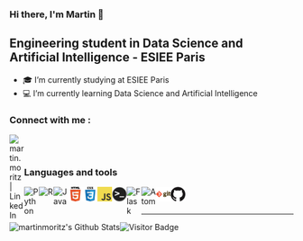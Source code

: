 ### Hi there, I'm Martin 👋

## Engineering student in Data Science and Artificial Intelligence - ESIEE Paris

- :mortar_board: I’m currently studying at ESIEE Paris
- :computer: I’m currently learning Data Science and Artificial Intelligence

### Connect with me :

[<img align="left" alt="martin.moritz | LinkedIn" width="26px" src="https://cdn.jsdelivr.net/npm/simple-icons@v3/icons/linkedin.svg" />][linkedin]
<br />
<br />

### Languages and tools

[<img align="left" alt="Python" width="26px" src="https://cdn.jsdelivr.net/npm/simple-icons@3.4.0/icons/python.svg" />][linkedin]
[<img align="left" alt="R" width="26px" src="https://cdn.jsdelivr.net/npm/simple-icons@3.4.0/icons/r.svg" />][linkedin]
[<img align="left" alt="Java" width="26px" src="https://assets.stickpng.com/images/58480979cef1014c0b5e4901.png" />][linkedin]
[<img align="left" alt="HTML5" width="26px" src="https://raw.githubusercontent.com/github/explore/80688e429a7d4ef2fca1e82350fe8e3517d3494d/topics/html/html.png" />][linkedin]
[<img align="left" alt="CSS3" width="26px" src="https://raw.githubusercontent.com/github/explore/80688e429a7d4ef2fca1e82350fe8e3517d3494d/topics/css/css.png" />][linkedin]
[<img align="left" alt="JavaScript" width="26px" src="https://raw.githubusercontent.com/github/explore/80688e429a7d4ef2fca1e82350fe8e3517d3494d/topics/javascript/javascript.png" />][linkedin]
[<img align="left" alt="BASH" width="26px" src="https://raw.githubusercontent.com/github/explore/80688e429a7d4ef2fca1e82350fe8e3517d3494d/topics/terminal/terminal.png" />][linkedin]
[<img align="left" alt="Flask" width="26px" src="https://cdn.jsdelivr.net/npm/simple-icons@3.4.0/icons/flask.svg" />][linkedin]
[<img align="left" alt="Atom" width="26px" src="https://cdn.jsdelivr.net/npm/simple-icons@3.4.0/icons/atom.svg" />][linkedin]
[<img align="left" alt="Git" width="26px" src="https://raw.githubusercontent.com/github/explore/80688e429a7d4ef2fca1e82350fe8e3517d3494d/topics/git/git.png" />][linkedin]
[<img align="left" alt="GitHub" width="26px" src="https://raw.githubusercontent.com/github/explore/78df643247d429f6cc873026c0622819ad797942/topics/github/github.png" />][linkedin]
<br />
<br />

---

<img align="left" alt="martinmoritz's Github Stats" src="https://github-readme-stats.vercel.app/api?username=Martin-Moritz&show_icons=true&hide_border=true&count_private=true&show_icons=true&theme=dark" />

![Visitor Badge](https://visitor-badge.laobi.icu/badge?page_id=Martin-Moritz.Martin-Moritz)

[linkedin]: https://www.linkedin.com/in/martin-moritz-1944731b1/
